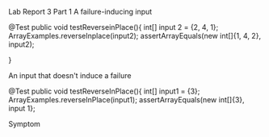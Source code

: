 Lab Report 3
Part 1 
A failure-inducing input

@Test 
public void testReverseinPlace(){
  int[] input 2 = {2, 4, 1};
  ArrayExamples.reverseInplace(input2);
  assertArrayEquals(new int[]{1, 4, 2}, input2);

  }

An input that doesn't induce a failure

@Test
public void testReverseInPlace(){
int[] input1 = {3};
ArrayExamples.reverseInPlace(input1);
assertArrayEquals(new int[]{3}, input 1};

Symptom
